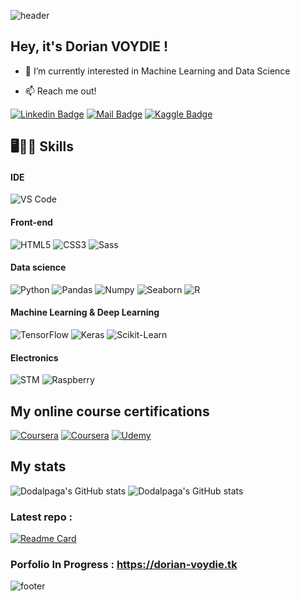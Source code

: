 ![header](https://capsule-render.vercel.app/api?type=waving&color=timeGradient&height=200&section=header&text=👋%20@Dodalpaga&fontSize=80&animation=twinkling&fontColor=FFFFFF&fontAlignY=30)

## Hey, it's Dorian VOYDIE !

- 👀 I’m currently interested in Machine Learning and Data Science

- :mailbox: Reach me out!

[![Linkedin Badge](https://img.shields.io/badge/-my%20LinkedIN-0e76a8?style=for-the-badge&labelColor=0e76a8&logo=linkedin&logoColor=white)](https://www.linkedin.com/in/dorian-voydie/)
[![Mail Badge](https://img.shields.io/badge/-my%20email-c0392b?style=for-the-badge&labelColor=c0392b&logo=gmail&logoColor=white)](mailto:dorian.voydie@gmail.com?subject=Write%20a%20subject%20here)
[![Kaggle Badge](https://img.shields.io/badge/-My%20Kaggle-35b4e1?style=for-the-badge&labelColor=35b4e1&logo=kaggle&logoColor=white)](https://www.kaggle.com/dorianvoydie)

## 🖥️👨‍💻 Skills

#### IDE
![VS Code](https://img.shields.io/badge/-vs%20code-24acf2?style=for-the-badge&labelColor=black&logo=visualstudiocode&logoColor=white)

#### Front-end
![HTML5](https://img.shields.io/badge/-html5-e96228?style=for-the-badge&labelColor=black&logo=html5&logoColor=white)
![CSS3](https://img.shields.io/badge/-css3-31a4d5?style=for-the-badge&labelColor=black&logo=css3&logoColor=white)
![Sass](https://img.shields.io/badge/-sass-c76494?style=for-the-badge&labelColor=black&logo=sass&logoColor=white)

#### Data science
![Python](https://img.shields.io/badge/-python-366c9a?style=for-the-badge&labelColor=black&logo=python&logoColor=white)
![Pandas](https://img.shields.io/badge/-pandas-120751?style=for-the-badge&labelColor=black&logo=pandas&logoColor=white)
![Numpy](https://img.shields.io/badge/-numpy-4b73c9?style=for-the-badge&labelColor=black&logo=numpy&logoColor=white) 
![Seaborn](https://img.shields.io/badge/-seaborn-79aab6?style=for-the-badge&labelColor=black)
![R](https://img.shields.io/badge/-R-366c9a?style=for-the-badge&labelColor=black&logo=r&logoColor=white)

#### Machine Learning & Deep Learning
![TensorFlow](https://img.shields.io/badge/-tensorflow-f0b93a?style=for-the-badge&labelColor=black&logo=tensorflow&logoColor=white)
![Keras](https://img.shields.io/badge/-keras-c90000?style=for-the-badge&labelColor=black&logo=keras&logoColor=white)
![Scikit-Learn](https://img.shields.io/badge/-scikitlearn-f09437?style=for-the-badge&labelColor=black&logo=scikitlearn&logoColor=white) 

#### Electronics
![STM](https://img.shields.io/badge/-stm32-032249?style=for-the-badge&labelColor=black&logo=stmicroelectronics&logoColor=white)
![Raspberry](https://img.shields.io/badge/-raspberrypi-4e8f52?style=for-the-badge&labelColor=black&logo=raspberrypi&logoColor=white)

## My online course certifications
[![Coursera](https://img.shields.io/badge/-Coursera%20(Intro%20to%20data%20science)-0053cb?style=for-the-badge&labelColor=black&logo=Coursera&logoColor=white)](https://coursera.org/share/95c88a49513566db697d709de0af9d8a)
[![Coursera](https://img.shields.io/badge/-Coursera%20(machine%20learning)-0053cb?style=for-the-badge&labelColor=black&logo=Coursera&logoColor=white)](https://coursera.org/share/0aea160b3f42ec988d93a112c14ce191)
[![Udemy](https://img.shields.io/badge/-Udemy%20(le%20deep%20learning%20de%20a%20a%20z)-9f33e8?style=for-the-badge&labelColor=black&logo=Udemy&logoColor=white)](http://ude.my/UC-b9c0f565-7a10-42b8-b4c9-8347e16f343c)

## My stats
![Dodalpaga's GitHub stats](https://github-readme-stats.vercel.app/api?username=Dodalpaga&show_icons=true&theme=dracula)
![Dodalpaga's GitHub stats](https://github-readme-stats.anuraghazra1.vercel.app/api/top-langs/?username=Dodalpaga&layout=compact&theme=dracula)

### Latest repo : 
[![Readme Card](https://github-readme-stats.vercel.app/api/pin/?username=Dodalpaga&repo=DEFI_IA)](https://github.com/Dodalpaga/DEFI_IA/tree/team_4)

### Porfolio In Progress : https://dorian-voydie.tk

![footer](https://capsule-render.vercel.app/api?type=waving&color=gradient&height=150&section=footer&fontSize=80)
<!---
Dodalpaga/Dodalpaga is a ✨ special ✨ repository because its `README.md` (this file) appears on your GitHub profile.
You can click the Preview link to take a look at your changes.
--->
